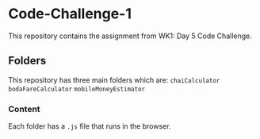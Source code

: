 # Code-Challenge-1

This repository contains the assignment from WK1: Day 5 Code Challenge.

## Folders

This repository has three main folders which are:
   `chaiCalculator`
   `bodaFareCalculator`
   `mobileMoneyEstimator`

### Content

Each folder has a `.js` file that runs in the browser.
